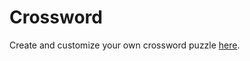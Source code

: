 # Crossword

Create and customize your own crossword puzzle [here](https://princic-1837592.github.io/crossword/index.html).
